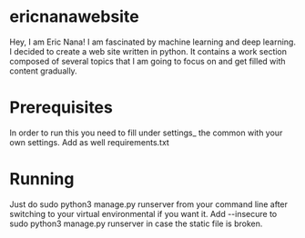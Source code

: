 # ericnanawebsite
Hey, I am Eric Nana! I am fascinated by machine learning and deep learning. I decided to create a web site written in python. 
It contains a work section composed of several topics that I am going to focus on and get filled with content gradually.

# Prerequisites
In order to run this you need to fill under settings_ the common with your own settings.
Add as well requirements.txt

# Running
Just do sudo python3 manage.py runserver from your command line after switching
to your virtual environmental if you want it.
Add --insecure to sudo python3 manage.py runserver in case the static file is broken. 

